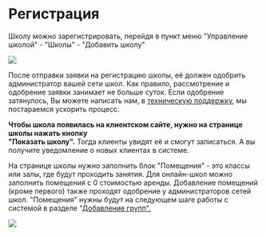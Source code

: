 # Регистрация

Школу можно зарегистрировать, перейдя в пункт меню "Управление школой" - "Школы" - "Добавить школу"

![](<../../.gitbook/assets/Школы - Education ERP - Google Chrome 22.12.2021 14\_14\_34 (2) (1).png>)

После отправки заявки на регистрацию школы, её должен одобрить администратор вашей сети школ. Как правило, рассмотрение и одобрение заявки занимает не больше суток. Если одобрение затянулось, Вы можете написать нам, в [техническую поддержку](mailto:support@odin.study), мы постараемся ускорить процесс.

**Чтобы школа появилась на клиентском сайте, нужно на странице школы нажать кнопку**\
**"Показать школу".** Тогда клиенты увидят её и смогут записаться. А вы получите уведомление о новых клиентах в системе.

На странице школы нужно заполнить блок "Помещения" - это классы или залы, где будут проходить занятия. Для онлайн-школ можно заполнить помещения с 0 стоимостью аренды. Добавление помещений (кроме первого) также проходят одобрение у администраторов сетей школ. "Помещения" нужны будут на следующем шаге работы с системой в разделе "[Добавление групп".](gruppa/dobavlenie-grupp.md)

![](../../.gitbook/assets/Screenshot\_150.png)

